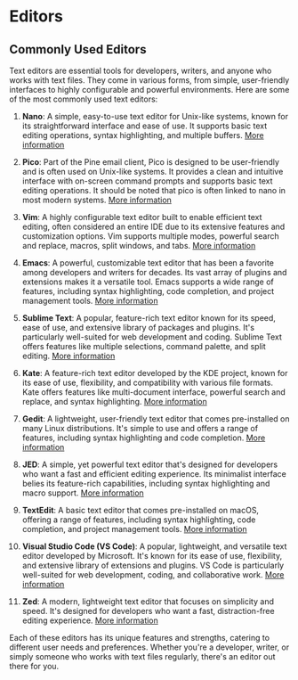 # Editors

## Commonly Used Editors

Text editors are essential tools for developers, writers, and anyone who works with text files. They come in various forms, from simple, user-friendly interfaces to highly configurable and powerful environments. Here are some of the most commonly used text editors:

1. **Nano**: A simple, easy-to-use text editor for Unix-like systems, known for its straightforward interface and ease of use. It supports basic text editing operations, syntax highlighting, and multiple buffers. [More information](https://www.nano-editor.org/)

2. **Pico**: Part of the Pine email client, Pico is designed to be user-friendly and is often used on Unix-like systems. It provides a clean and intuitive interface with on-screen command prompts and supports basic text editing operations. It should be noted that pico is often linked to nano in most modern systems. [More information](https://en.wikipedia.org/wiki/Pine_(email_client))

3. **Vim**: A highly configurable text editor built to enable efficient text editing, often considered an entire IDE due to its extensive features and customization options. Vim supports multiple modes, powerful search and replace, macros, split windows, and tabs. [More information](https://www.vim.org/)

4. **Emacs**: A powerful, customizable text editor that has been a favorite among developers and writers for decades. Its vast array of plugins and extensions makes it a versatile tool. Emacs supports a wide range of features, including syntax highlighting, code completion, and project management tools. [More information](https://www.gnu.org/software/emacs/)

5. **Sublime Text**: A popular, feature-rich text editor known for its speed, ease of use, and extensive library of packages and plugins. It's particularly well-suited for web development and coding. Sublime Text offers features like multiple selections, command palette, and split editing. [More information](https://www.sublimetext.com/)

6. **Kate**: A feature-rich text editor developed by the KDE project, known for its ease of use, flexibility, and compatibility with various file formats. Kate offers features like multi-document interface, powerful search and replace, and syntax highlighting. [More information](https://kate-editor.org/)

7. **Gedit**: A lightweight, user-friendly text editor that comes pre-installed on many Linux distributions. It's simple to use and offers a range of features, including syntax highlighting and code completion. [More information](https://wiki.gnome.org/Apps/Gedit)

8. **JED**: A simple, yet powerful text editor that's designed for developers who want a fast and efficient editing experience. Its minimalist interface belies its feature-rich capabilities, including syntax highlighting and macro support. [More information](http://www.jedsoft.org/jed/)

9. **TextEdit**: A basic text editor that comes pre-installed on macOS, offering a range of features, including syntax highlighting, code completion, and project management tools. [More information](https://support.apple.com/guide/textedit/welcome/mac)

10. **Visual Studio Code (VS Code)**: A popular, lightweight, and versatile text editor developed by Microsoft. It's known for its ease of use, flexibility, and extensive library of extensions and plugins. VS Code is particularly well-suited for web development, coding, and collaborative work. [More information](https://code.visualstudio.com/)

11. **Zed**: A modern, lightweight text editor that focuses on simplicity and speed. It's designed for developers who want a fast, distraction-free editing experience. [More information](https://zed.dev/)

Each of these editors has its unique features and strengths, catering to different user needs and preferences. Whether you're a developer, writer, or simply someone who works with text files regularly, there's an editor out there for you.